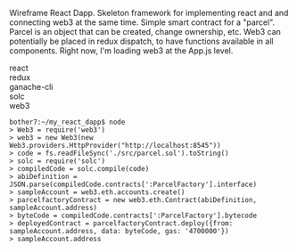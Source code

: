 Wireframe React Dapp. Skeleton framework for implementing react and and connecting web3 at the same time. Simple smart contract for a "parcel". Parcel is an object that can be created, change ownership, etc. Web3 can potentially be placed in redux dispatch, to have functions available in all components. Right now, I'm loading web3 at the App.js level.

react  
redux  
ganache-cli  
solc  
web3  

```
bother7:~/my_react_dapp$ node
> Web3 = require('web3')
> web3 = new Web3(new Web3.providers.HttpProvider("http://localhost:8545"))
> code = fs.readFileSync('./src/parcel.sol').toString()
> solc = require('solc')
> compiledCode = solc.compile(code)
> abiDefinition = JSON.parse(compiledCode.contracts[':ParcelFactory'].interface)
> sampleAccount = web3.eth.accounts.create()
> parcelfactoryContract = new web3.eth.Contract(abiDefinition, sampleAccount.address)
> byteCode = compiledCode.contracts[':ParcelFactory'].bytecode
> deployedContract = parcelfactoryContract.deploy({from: sampleAccount.address, data: byteCode, gas: '4700000'})
> sampleAccount.address
```
